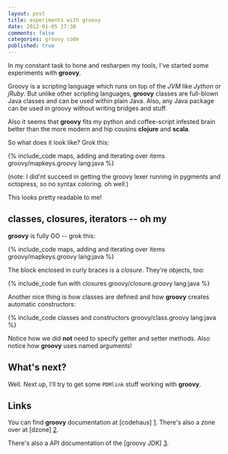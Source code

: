 ```yaml
---
layout: post
title: experiments with groovy
date: 2012-01-05 17:30
comments: false
categories: groovy code
published: true
---
```


In my constant task to hone and resharpen my tools, I've started some experiments
with **groovy**.

Groovy is a scripting language which runs on top of the *JVM* like *Jython* or *jRuby*.  But
unlike other scripting languages, **groovy** classes are full-blown Java classes and can be used
within plain Java.  Also, any Java package can be used in groovy without writing bridges and
stuff.

Also it seems that **groovy** fits my python and coffee-script infested brain better than the more
modern and hip cousins **clojure** and **scala**.

So what does it look like?  Grok this:

{% include_code maps, adding and iterating over items groovy/mapkeys.groovy lang:java %}

(note: I did'nt succeed in getting the groovy lexer running in pygments and octopress, so
no syntax coloring. oh well.)

This looks pretty readable to me!

classes, closures, iterators -- oh my
-------------------------------------

**groovy** is fully OO -- grok this:

{% include_code maps, adding and iterating over items groovy/mapkeys.groovy lang:java %}

The block enclosed in curly braces is a *closure*.  They're objects, too:

{% include_code fun with closures groovy/closure.groovy lang:java %}

Another nice thing is how classes are defined and how **groovy** creates automatic
constructors:

{% include_code classes and constructors groovy/class.groovy lang:java %}

Notice how we did **not** need to specify getter and setter methods.  Also notice
how **groovy** uses named arguments!

What's next?
------------

Well.  Next up, I'll try to get some `PDMlink` stuff working with **groovy**.

Links
-----

You can find **groovy** documentation at [codehaus] [1].  There's also a zone
over at [dzone] [2].

There's also a API documentation of the [groovy JDK] [3].

  [1]: http://groovy.codehaus.org/      "Groovy at codehaus"
  [2]: http://groovy.dzone.com/  	"Groovy Zone"
  [3]: http://groovy.codehaus.org/api/overview-summary.html  	"Groovy JDK"


